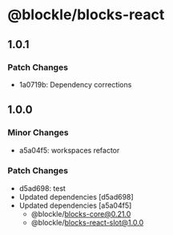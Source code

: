 # @blockle/blocks-react

## 1.0.1

### Patch Changes

- 1a0719b: Dependency corrections

## 1.0.0

### Minor Changes

- a5a04f5: workspaces refactor

### Patch Changes

- d5ad698: test
- Updated dependencies [d5ad698]
- Updated dependencies [a5a04f5]
  - @blockle/blocks-core@0.21.0
  - @blockle/blocks-react-slot@1.0.0
